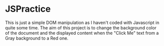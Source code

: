 # JSPractice

This is just a simple DOM manipulation as I haven't coded with Javascript in quite some time. The aim of this project is to change the background color of the document and the displayed content when the "Click Me" text from a Gray background to a Red one.
